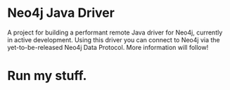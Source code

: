 # Neo4j Java Driver

A project for building a performant remote Java driver for Neo4j, currently in active development.
Using this driver you can connect to Neo4j via the yet-to-be-released Neo4j Data Protocol.
More information will follow!

# Run my stuff.
